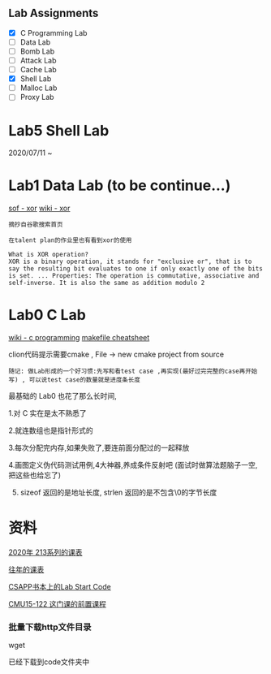 
## Lab Assignments

- [x] C Programming Lab
- [ ] Data Lab
- [ ] Bomb Lab
- [ ] Attack Lab
- [ ] Cache Lab
- [x] Shell Lab
- [ ] Malloc Lab
- [ ] Proxy Lab

# Lab5 Shell Lab

2020/07/11 ~


# Lab1 Data Lab  (to be continue...)

[sof - xor](https://stackoverflow.com/questions/14526584/what-does-the-xor-operator-do)
[wiki - xor](https://en.wikipedia.org/wiki/Exclusive_or)

```
摘抄自谷歌搜索首页

在talent plan的作业里也有看到xor的使用

What is XOR operation?
XOR is a binary operation, it stands for "exclusive or", that is to say the resulting bit evaluates to one if only exactly one of the bits is set. ... Properties: The operation is commutative, associative and self-inverse. It is also the same as addition modulo 2
```


# Lab0 C Lab

[wiki - c programming](https://en.wikibooks.org/wiki/C_Programming)
[makefile cheatsheet](https://devhints.io/makefile)

clion代码提示需要cmake , File -> new cmake project from source

`随记: 做Lab形成的一个好习惯:先写和看test case ,再实现(最好过完完整的case再开始写) , 可以说test case的数量就是进度条长度`

最基础的 Lab0 也花了那么长时间,

1.对 C 实在是太不熟悉了

2.就连数组也是指针形式的

3.每次分配完内存,如果失败了,要连前面分配过的一起释放

4.画图定义伪代码测试用例,4大神器,养成条件反射吧 (面试时做算法题脑子一空,把这些也给忘了)

5. sizeof 返回的是地址长度, strlen 返回的是不包含\0的字节长度

# 资料

[2020年 213系列的课表](https://www.cs.cmu.edu/~213/index.html)

[往年的课表]()

[CSAPP书本上的Lab Start Code]()

[CMU15-122 这门课的前置课程]()



### 批量下载http文件目录

wget

已经下载到code文件夹中

